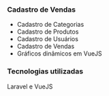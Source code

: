 <h3>Cadastro de Vendas</h3>
<ul>
    <li>Cadastro de Categorias</li>
    <li>Cadastro de Produtos</li>
    <li>Cadastro de Usuários</li>
    <li>Cadastro de Vendas</li>
    <li>Gráficos dinâmicos em VueJS</li>
</ul>

<h3>Tecnologias utilizadas</h3>
<p>Laravel e VueJS</p>

